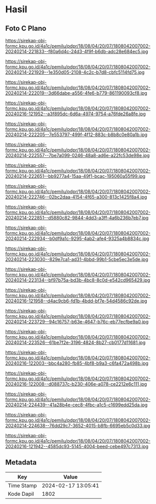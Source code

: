 # Hasil

## Foto C Plano

https://sirekap-obj-formc.kpu.go.id/4a1c/pemilu/pdpr/18/08/04/20/07/1808042007002-20240214-221833--f80a6d4c-24d3-4f9f-b6db-adc28e684ec5.jpg

https://sirekap-obj-formc.kpu.go.id/4a1c/pemilu/pdpr/18/08/04/20/07/1808042007002-20240214-221929--1e350d05-2108-4c2c-b7d8-cbfc5114fd75.jpg

https://sirekap-obj-formc.kpu.go.id/4a1c/pemilu/pdpr/18/08/04/20/07/1808042007002-20240214-222019--3d66dabe-a556-4fe6-b779-861190093cf8.jpg

https://sirekap-obj-formc.kpu.go.id/4a1c/pemilu/pdpr/18/08/04/20/07/1808042007002-20240216-121952--a3f895dc-6d6a-4974-9754-a76fde26a8fe.jpg

https://sirekap-obj-formc.kpu.go.id/4a1c/pemilu/pdpr/18/08/04/20/07/1808042007002-20240214-222205--7e553797-499f-4f12-883c-b8b8c0e80a1b.jpg

https://sirekap-obj-formc.kpu.go.id/4a1c/pemilu/pdpr/18/08/04/20/07/1808042007002-20240214-222557--7be7a099-0246-48a8-ad6e-a22fc53de98e.jpg

https://sirekap-obj-formc.kpu.go.id/4a1c/pemilu/pdpr/18/08/04/20/07/1808042007002-20240214-222651--bb9277a4-15aa-49f1-bcac-195060a55f99.jpg

https://sirekap-obj-formc.kpu.go.id/4a1c/pemilu/pdpr/18/08/04/20/07/1808042007002-20240214-222746--02bc2daa-4154-4f65-a300-813c1425f8a4.jpg

https://sirekap-obj-formc.kpu.go.id/4a1c/pemilu/pdpr/18/08/04/20/07/1808042007002-20240214-222851--d5880c82-9844-4dd3-a3ff-4a6b236b7eb7.jpg

https://sirekap-obj-formc.kpu.go.id/4a1c/pemilu/pdpr/18/08/04/20/07/1808042007002-20240214-222934--b0df9a1c-9295-4ab2-afe4-9325a4b8834c.jpg

https://sirekap-obj-formc.kpu.go.id/4a1c/pemilu/pdpr/18/08/04/20/07/1808042007002-20240214-223030--829e7ca1-ad31-4bbd-99b1-5cbe5ec3e5de.jpg

https://sirekap-obj-formc.kpu.go.id/4a1c/pemilu/pdpr/18/08/04/20/07/1808042007002-20240214-223134--bf97b75a-bd3b-4bc8-8c0d-e542cd965429.jpg

https://sirekap-obj-formc.kpu.go.id/4a1c/pemilu/pdpr/18/08/04/20/07/1808042007002-20240216-121958--d4ac9cb6-fd1b-4bdd-bf7e-54d4586c92de.jpg

https://sirekap-obj-formc.kpu.go.id/4a1c/pemilu/pdpr/18/08/04/20/07/1808042007002-20240214-223729--94c16757-b63e-4647-b76c-eb77ecfbe9a0.jpg

https://sirekap-obj-formc.kpu.go.id/4a1c/pemilu/pdpr/18/08/04/20/07/1808042007002-20240214-223526--61be7f2e-3196-4824-8b27-cb0177d11681.jpg

https://sirekap-obj-formc.kpu.go.id/4a1c/pemilu/pdpr/18/08/04/20/07/1808042007002-20240216-122003--bbc4a280-fb85-4bf8-b9a3-c6fa472a498b.jpg

https://sirekap-obj-formc.kpu.go.id/4a1c/pemilu/pdpr/18/08/04/20/07/1808042007002-20240216-122008--d088737c-b230-406e-a078-ce2212e6c111.jpg

https://sirekap-obj-formc.kpu.go.id/4a1c/pemilu/pdpr/18/08/04/20/07/1808042007002-20240214-224439--41a28b4e-cec8-4fbc-a1c5-c1699edd25da.jpg

https://sirekap-obj-formc.kpu.go.id/4a1c/pemilu/pdpr/18/08/04/20/07/1808042007002-20240214-224638--76dd29c7-3652-4015-b8fb-6695eb5c0d33.jpg

https://sirekap-obj-formc.kpu.go.id/4a1c/pemilu/pdpr/18/08/04/20/07/1808042007002-20240216-121942--4585dc93-5145-4004-beed-cebe497c7313.jpg


## Metadata

| Key        | Value               |
| ---------- | ------------------- |
| Time Stamp | 2024-02-17 13:05:41 |
| Kode Dapil | 1802                |



